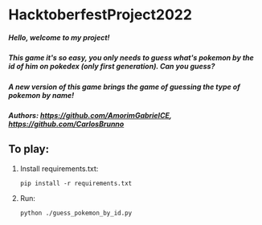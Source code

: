 # HacktoberfestProject2022

##### Hello, welcome to my project!
##### This game it's so easy, you only needs to guess what's pokemon by the id of him on pokedex (only first generation). Can you guess?

##### A new version of this game brings the game of guessing the type of pokemon by name!
##### Authors: https://github.com/AmorimGabrielCE, https://github.com/CarlosBrunno

## To play:
<ol><li> Install requirements.txt:<br>

```pip install -r requirements.txt```
<li> Run:<br>

```python ./guess_pokemon_by_id.py```

